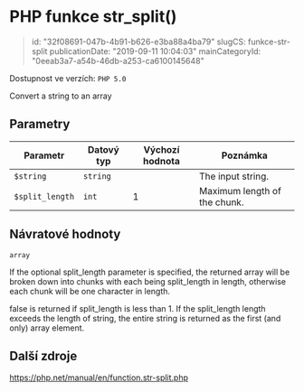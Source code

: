 PHP funkce str_split()
======================

> id: "32f08691-047b-4b91-b626-e3ba88a4ba79"
> slugCS: funkce-str-split
> publicationDate: "2019-09-11 10:04:03"
> mainCategoryId: "0eeab3a7-a54b-46db-a253-ca6100145648"

Dostupnost ve verzích: `PHP 5.0`

Convert a string to an array


Parametry
--------------

| Parametr | Datový typ | Výchozí hodnota | Poznámka |
|-----|-----|-----|-----|
| `$string` | `string` |  | The input string. |
| `$split_length` | `int` | 1 | Maximum length of the chunk. |


Návratové hodnoty
----------------

`array`

If the optional split_length parameter is
specified, the returned array will be broken down into chunks with each
being split_length in length, otherwise each chunk
will be one character in length.
</p>
<p>
false is returned if split_length is less than 1.
If the split_length length exceeds the length of
string, the entire string is returned as the first
(and only) array element.

Další zdroje
------------

https://php.net/manual/en/function.str-split.php
